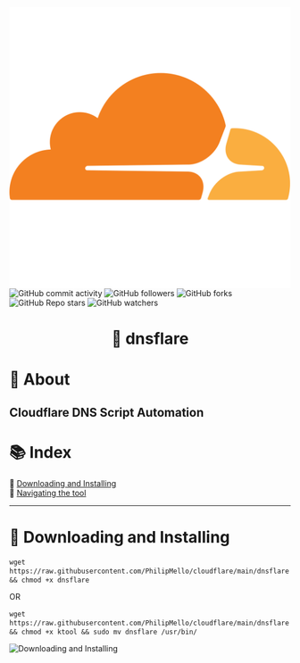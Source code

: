 <img src="assets/images/cloudflare-logo-01.png" align="right">

![GitHub commit activity](https://img.shields.io/github/commit-activity/t/philipmello/cloudflare?style=for-the-badge&logo=github&logoSize=auto&labelColor=%238000ff&color=%23bf00ff)
![GitHub followers](https://img.shields.io/github/followers/philipmello?style=for-the-badge&labelColor=%2300bfff&color=%23bf00ff)
![GitHub forks](https://img.shields.io/github/forks/philipmello/cloudflare?style=for-the-badge&labelColor=%2300bfff&color=%23bf00ff)
![GitHub Repo stars](https://img.shields.io/github/stars/philipmello/cloudflare?style=for-the-badge&labelColor=%23bf00ff)
![GitHub watchers](https://img.shields.io/github/watchers/philipmello/cloudflare?style=for-the-badge&labelColor=%23bf00ff&link=https%3A%2F%2Fgithub.com%2FPhilipMello%2Fcloudflare%2Fwatchers)


# <p align="center">🔧 dnsflare</p>

# 📝 About
## Cloudflare DNS Script Automation

# 📚 Index
🔖 [Downloading and Installing](#-downloading-and-installing)<br>
🔖 [Navigating the tool](#-navigating-the-tool)<br>

---
# 🔧 Downloading and Installing

```
wget https://raw.githubusercontent.com/PhilipMello/cloudflare/main/dnsflare && chmod +x dnsflare
```
OR
```
wget https://raw.githubusercontent.com/PhilipMello/cloudflare/main/dnsflare && chmod +x ktool && sudo mv dnsflare /usr/bin/
```

![Downloading and Installing](assets/images/dnsflare.gif)